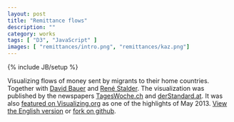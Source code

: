 ```yaml
---
layout: post
title: "Remittance flows"
description: ""
category: works
tags: [ "D3", "JavaScript" ]
images: [ "remittances/intro.png", "remittances/kaz.png"]
---
```

{% include JB/setup %}


Visualizing flows of money sent by migrants to their home countries. Together with <a href="http://www.davidbauer.ch/">David Bauer</a> and <a href="http://renestalder.me/">René Stalder</a>.
The visualization was published by the newspapers <a href="http://www.tageswoche.ch/de/2013_19/schweiz/540004/milliarden-aus-der-fremde.htm">TagesWoche.ch</a> and <a href="http://derstandard.at/1363710784566/Wieviel-Geld-Migranten-zurueck-in-ihre-Heimat-schicken">derStandard.at</a>. It was also <a href="http://visualizing.org/visualizations/incredible-rise-migrants-remittances">featured on Visualizing.org</a> as one of the highlights of May 2013.
 [View the English version](http://remittances.herokuapp.com/?en) or  [fork on github](https://github.com/ilyabo/remittances).